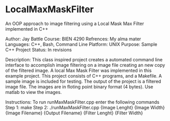 # LocalMaxMaskFilter
An OOP approach to image filtering using a Local Mask Max Filter implemented in C++

Author: Jay Battle
Course: BIEN 4290
Refrences: My alma mater
Languages: C++, Bash, Command Line
Platform: UNIX
Purpose: Sample C++ Project
Status: In revisions

Description:
This class inspired project creates a automated command line interface to accomplish image
filtering on a image file creating an new copy of the filtered image. A local Max Mask Filter
was implemented in this example project. This project consists of C++ programs, and a Makefile.
A sample image is included for testing. The output of the project is a filtered image file.
The images are in floting point binary format (4 bytes). Use matlab to view the images.

Instructions:
To run runMaxMaskFilter.cpp enter the following commands
Step 1: make
Step 2: ./runMaxMaskFilter.cpp {Image Lenght} {Image Width} {Image Filename} {Output Filename} {Filter Lenght} {Filter Width}
